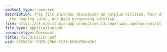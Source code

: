```yaml
---
content_type: resource
description: This file includes discussion on surplus division, fair distribution,
  the shapley value, and Nash bargaining solution.
file: https://ol-ocw-studio-app-production.s3.amazonaws.com/courses/14-129-advanced-contract-theory-spring-2005/5855b73f6d7875b6f13f693b250c43bf_fairdivision.pdf
file_type: application/pdf
resourcetype: Document
title: fairdivision.pdf
uid: 5855b73f-6d78-75b6-f13f-693b250c43bf
---
```

